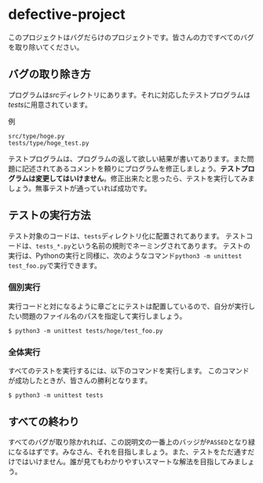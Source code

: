# defective-project

このプロジェクトはバグだらけのプロジェクトです。皆さんの力ですべてのバグを取り除いてください。

## バグの取り除き方

プログラムは*src*ディレクトリにあります。それに対応したテストプログラムは*tests*に用意されています。

例
```
src/type/hoge.py
tests/type/hoge_test.py
```
テストプログラムは、プログラムの返して欲しい結果が書いてあります。また問題に記述されてあるコメントを頼りにプログラムを修正しましょう。**テストプログラムは変更してはいけません**。修正出来たと思ったら、テストを実行してみましょう。無事テストが通っていれば成功です。

## テストの実行方法

テスト対象のコードは、`tests`ディレクトリ化に配置されてあります。
テストコードは、`tests_*.py`という名前の規則でネーミングされてあります。
テストの実行は、Pythonの実行と同様に、次のようなコマンド`python3 -m unittest test_foo.py`で実行できます。

### 個別実行

実行コードと対になるように章ごとにテストは配置しているので、自分が実行したい問題のファイル名のパスを指定して実行しましょう。

```
$ python3 -m unittest tests/hoge/test_foo.py
```

### 全体実行

すべてのテストを実行するには、以下のコマンドを実行します。
このコマンドが成功したときが、皆さんの勝利となります。

```
$ python3 -m unittest tests
```

## すべての終わり

すべてのバグが取り除かれれば、この説明文の一番上のバッジが`PASSED`となり緑になるはずです。みなさん、それを目指しましょう。また、テストをただ通すだけではいけません。誰が見てもわかりやすいスマートな解法を目指してみましょう。

